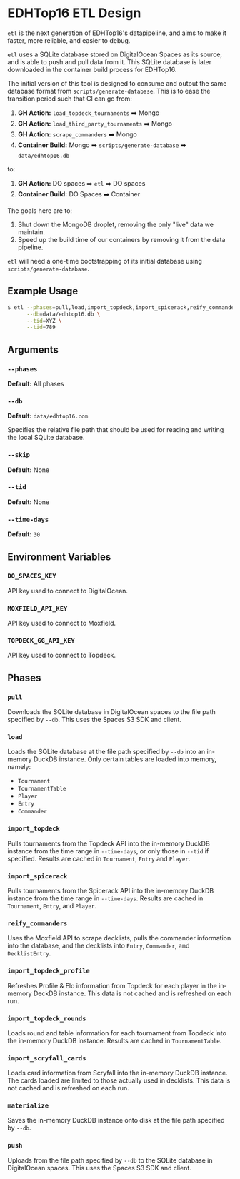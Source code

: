 # EDHTop16 ETL Design

`etl` is the next generation of EDHTop16's datapipeline, and aims to make it
faster, more reliable, and easier to debug.

`etl` uses a SQLite database stored on DigitalOcean Spaces as its source, and is
able to push and pull data from it. This SQLite database is later downloaded in
the container build process for EDHTop16.

The initial version of this tool is designed to consume and output the same
database format from `scripts/generate-database`. This is to ease the transition
period such that CI can go from:

1. **GH Action:** `load_topdeck_tournaments` ➡️ Mongo
2. **GH Action:** `load_third_party_tournaments` ➡️ Mongo
3. **GH Action:** `scrape_commanders` ➡️ Mongo
4. **Container Build:** Mongo ➡️ `scripts/generate-database` ➡️
   `data/edhtop16.db`

to:

1.  **GH Action:** DO spaces ➡️ `etl` ➡️ DO spaces
2.  **Container Build:** DO Spaces ➡️ Container

The goals here are to:

1. Shut down the MongoDB droplet, removing the only "live" data we maintain.
2. Speed up the build time of our containers by removing it from the data
   pipeline.

`etl` will need a one-time bootstrapping of its initial database using
`scripts/generate-database`.

## Example Usage

```sh
$ etl --phases=pull,load,import_topdeck,import_spicerack,reify_commanders,materialize,push \
      --db=data/edhtop16.db \
      --tid=XYZ \
      --tid=789
```

## Arguments

### `--phases`

**Default:** All phases

### `--db`

**Default:** `data/edhtop16.com`

Specifies the relative file path that should be used for reading and writing the
local SQLite database.

### `--skip`

**Default:** None

### `--tid`

**Default:** None

### `--time-days`

**Default:** `30`

## Environment Variables

### `DO_SPACES_KEY`

API key used to connect to DigitalOcean.

### `MOXFIELD_API_KEY`

API key used to connect to Moxfield.

### `TOPDECK_GG_API_KEY`

API key used to connect to Topdeck.

## Phases

### `pull`

Downloads the SQLite database in DigitalOcean spaces to the file path specified
by `--db`. This uses the Spaces S3 SDK and client.

### `load`

Loads the SQLite database at the file path specified by `--db` into an in-memory
DuckDB instance. Only certain tables are loaded into memory, namely:

- `Tournament`
- `TournamentTable`
- `Player`
- `Entry`
- `Commander`

### `import_topdeck`

Pulls tournaments from the Topdeck API into the in-memory DuckDB instance from
the time range in `--time-days`, or only those in `--tid` if specified. Results
are cached in `Tournament`, `Entry` and `Player`.

### `import_spicerack`

Pulls tournaments from the Spicerack API into the in-memory DuckDB instance from
the time range in `--time-days`. Results are cached in `Tournament`, `Entry`,
and `Player`.

### `reify_commanders`

Uses the Moxfield API to scrape decklists, pulls the commander information into
the database, and the decklists into `Entry`, `Commander`, and `DecklistEntry`.

### `import_topdeck_profile`

Refreshes Profile & Elo information from Topdeck for each player in the
in-memory DeckDB instance. This data is not cached and is refreshed on each run.

### `import_topdeck_rounds`

Loads round and table information for each tournament from Topdeck into the
in-memory DuckDB instance. Results are cached in `TournamentTable`.

### `import_scryfall_cards`

Loads card information from Scryfall into the in-memory DuckDB instance. The
cards loaded are limited to those actually used in decklists. This data is not
cached and is refreshed on each run.

### `materialize`

Saves the in-memory DuckDB instance onto disk at the file path specified by
`--db`.

### `push`

Uploads from the file path specified by `--db` to the SQLite database in
DigitalOcean spaces. This uses the Spaces S3 SDK and client.
